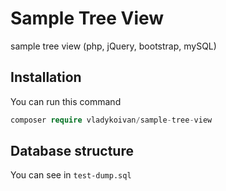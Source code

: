 # Sample Tree View
sample tree view (php, jQuery, bootstrap, mySQL)

## Installation

You can run this command
```php
composer require vladykoivan/sample-tree-view
```

## Database structure

You can see in `test-dump.sql`